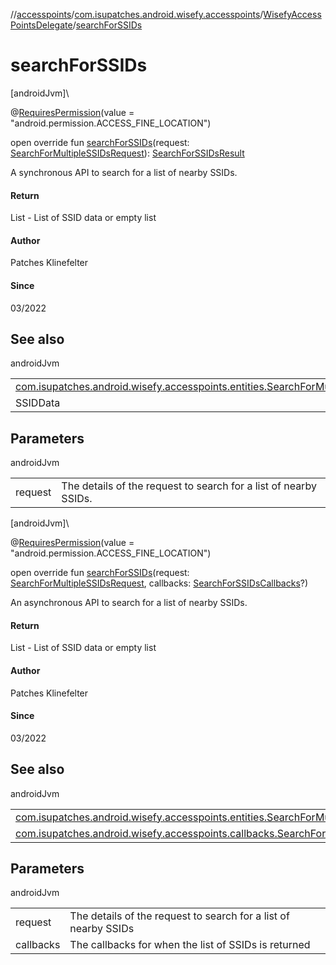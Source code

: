 //[accesspoints](../../../index.md)/[com.isupatches.android.wisefy.accesspoints](../index.md)/[WisefyAccessPointsDelegate](index.md)/[searchForSSIDs](search-for-s-s-i-ds.md)

# searchForSSIDs

[androidJvm]\

@[RequiresPermission](https://developer.android.com/reference/kotlin/androidx/annotation/RequiresPermission.html)(value = &quot;android.permission.ACCESS_FINE_LOCATION&quot;)

open override fun [searchForSSIDs](search-for-s-s-i-ds.md)(request: [SearchForMultipleSSIDsRequest](../../com.isupatches.android.wisefy.accesspoints.entities/-search-for-multiple-s-s-i-ds-request/index.md)): [SearchForSSIDsResult](../../com.isupatches.android.wisefy.accesspoints.entities/-search-for-s-s-i-ds-result/index.md)

A synchronous API to search for a list of nearby SSIDs.

#### Return

List<SSIDData> - List of SSID data or empty list

#### Author

Patches Klinefelter

#### Since

03/2022

## See also

androidJvm

| | |
|---|---|
| [com.isupatches.android.wisefy.accesspoints.entities.SearchForMultipleSSIDsRequest](../../com.isupatches.android.wisefy.accesspoints.entities/-search-for-multiple-s-s-i-ds-request/index.md) |  |
| SSIDData |  |

## Parameters

androidJvm

| | |
|---|---|
| request | The details of the request to search for a list of nearby SSIDs. |

[androidJvm]\

@[RequiresPermission](https://developer.android.com/reference/kotlin/androidx/annotation/RequiresPermission.html)(value = &quot;android.permission.ACCESS_FINE_LOCATION&quot;)

open override fun [searchForSSIDs](search-for-s-s-i-ds.md)(request: [SearchForMultipleSSIDsRequest](../../com.isupatches.android.wisefy.accesspoints.entities/-search-for-multiple-s-s-i-ds-request/index.md), callbacks: [SearchForSSIDsCallbacks](../../com.isupatches.android.wisefy.accesspoints.callbacks/-search-for-s-s-i-ds-callbacks/index.md)?)

An asynchronous API to search for a list of nearby SSIDs.

#### Return

List<SSIDData> - List of SSID data or empty list

#### Author

Patches Klinefelter

#### Since

03/2022

## See also

androidJvm

| | |
|---|---|
| [com.isupatches.android.wisefy.accesspoints.entities.SearchForMultipleSSIDsRequest](../../com.isupatches.android.wisefy.accesspoints.entities/-search-for-multiple-s-s-i-ds-request/index.md) |  |
| [com.isupatches.android.wisefy.accesspoints.callbacks.SearchForSSIDsCallbacks](../../com.isupatches.android.wisefy.accesspoints.callbacks/-search-for-s-s-i-ds-callbacks/index.md) |  |

## Parameters

androidJvm

| | |
|---|---|
| request | The details of the request to search for a list of nearby SSIDs |
| callbacks | The callbacks for when the list of SSIDs is returned |
